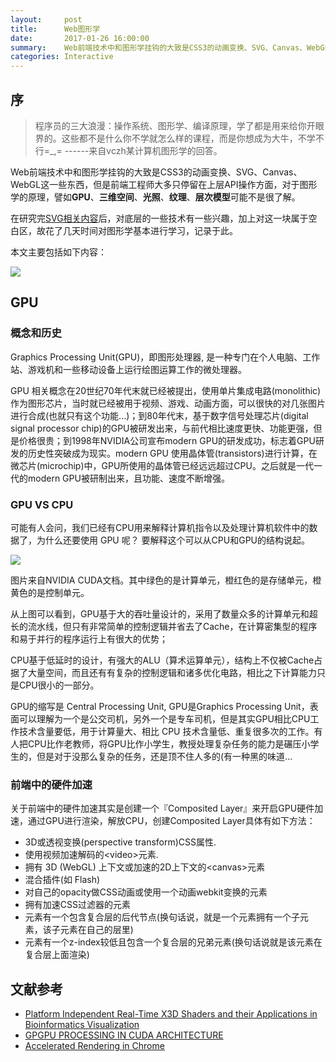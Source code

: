 ```yaml
---
layout:     post
title:      Web图形学
date:       2017-01-26 16:00:00
summary:    Web前端技术中和图形学挂钩的大致是CSS3的动画变换、SVG、Canvas、WebGL这一些东西，但是前端工程师大多只停留在上层API操作方面，对于图形学的原理，譬如GPU、三维空间、光照、纹理、层次模型可能不是很了解。在研究完SVG相关内容后，对底层的一些技术有一些兴趣，加上对这一块属于空白区，故花了几天时间对图形学基本进行学习，记录于此 ...
categories: Interactive
---
```


## 序
> 程序员的三大浪漫：操作系统、图形学、编译原理，学了都是用来给你开眼界的。这些都不是什么你不学就怎么样的课程，而是你想成为大牛，不学不行=\_,= ------来自vczh某计算机图形学的回答。

Web前端技术中和图形学挂钩的大致是CSS3的动画变换、SVG、Canvas、WebGL这一些东西，但是前端工程师大多只停留在上层API操作方面，对于图形学的原理，譬如**GPU**、**三维空间**、**光照**、**纹理**、**层次模型**可能不是很了解。

在研究完[SVG相关内容](http://tw93.github.io/2017-01-26/SVG.html)后，对底层的一些技术有一些兴趣，加上对这一块属于空白区，故花了几天时间对图形学基本进行学习，记录于此。

本文主要包括如下内容：

 ![](http://7vihmc.com1.z0.glb.clouddn.com/Web%E5%9B%BE%E5%BD%A2%E5%AD%A61.png-640)
 
## GPU
 
### 概念和历史
 
 Graphics Processing Unit(GPU)，即图形处理器, 是一种专门在个人电脑、工作站、游戏机和一些移动设备上运行绘图运算工作的微处理器。
 
 GPU 相关概念在20世纪70年代末就已经被提出，使用单片集成电路(monolithic)作为图形芯片，当时就已经被用于视频、游戏、动画方面，可以很快的对几张图片进行合成(也就只有这个功能...)；到80年代末，基于数字信号处理芯片(digital signal processor chip)的GPU被研发出来，与前代相比速度更快、功能更强，但是价格很贵；到1998年NVIDIA公司宣布modern GPU的研发成功，标志着GPU研发的历史性突破成为现实。modern GPU 使用晶体管(transistors)进行计算，在微芯片(microchip)中，GPU所使用的晶体管已经远远超过CPU。之后就是一代一代的modern GPU被研制出来，且功能、速度不断增强。
 
### GPU VS CPU
 
 可能有人会问，我们已经有CPU用来解释计算机指令以及处理计算机软件中的数据了，为什么还要使用 GPU 呢？ 要解释这个可以从CPU和GPU的结构说起。
 
 ![](http://7vihmc.com1.z0.glb.clouddn.com/Jietu20170226-210424.jpg-640)
 
 图片来自NVIDIA CUDA文档。其中绿色的是计算单元，橙红色的是存储单元，橙黄色的是控制单元。
 
 从上图可以看到，GPU基于大的吞吐量设计的，采用了数量众多的计算单元和超长的流水线，但只有非常简单的控制逻辑并省去了Cache，在计算密集型的程序和易于并行的程序运行上有很大的优势；
 
 CPU基于低延时的设计，有强大的ALU（算术运算单元），结构上不仅被Cache占据了大量空间，而且还有有复杂的控制逻辑和诸多优化电路，相比之下计算能力只是CPU很小的一部分。
 
 GPU的缩写是 Central Processing Unit, GPU是Graphics Processing Unit，表面可以理解为一个是公交司机，另外一个是专车司机，但是其实GPU相比CPU工作技术含量要低，用于计算量大、相比 CPU 技术含量低、重复很多次的工作。有人把CPU比作老教师，将GPU比作小学生，教授处理复杂任务的能力是碾压小学生的，但是对于没那么复杂的任务，还是顶不住人多的(有一种黑的味道...
 
### 前端中的硬件加速
 
 关于前端中的硬件加速其实是创建一个『Composited Layer』来开启GPU硬件加速，通过GPU进行渲染，解放CPU，创建Composited Layer具体有如下方法：
 
 - 3D或透视变换(perspective transform)CSS属性.
 - 使用视频加速解码的&lt;video&gt;元素.
 - 拥有 3D (WebGL) 上下文或加速的2D上下文的&lt;canvas&gt;元素
 - 混合插件(如 Flash)
 - 对自己的opacity做CSS动画或使用一个动画webkit变换的元素
 - 拥有加速CSS过滤器的元素
 - 元素有一个包含复合层的后代节点(换句话说，就是一个元素拥有一个子元素，该子元素在自己的层里)
 - 元素有一个z-index较低且包含一个复合层的兄弟元素(换句话说就是该元素在复合层上面渲染)
 

## 文献参考
- [Platform Independent Real-Time X3D Shaders and their Applications in Bioinformatics Visualization](http://scholarworks.gsu.edu/cgi/viewcontent.cgi?article=1023&context=cs_diss)
- [GPGPU PROCESSING IN CUDA ARCHITECTURE](https://ai2-s2-pdfs.s3.amazonaws.com/9e23/d532e25b14b3760dc6d410b3d0bfeabeb91c.pdf)
- [Accelerated Rendering in Chrome](https://www.html5rocks.com/en/tutorials/speed/layers/)
